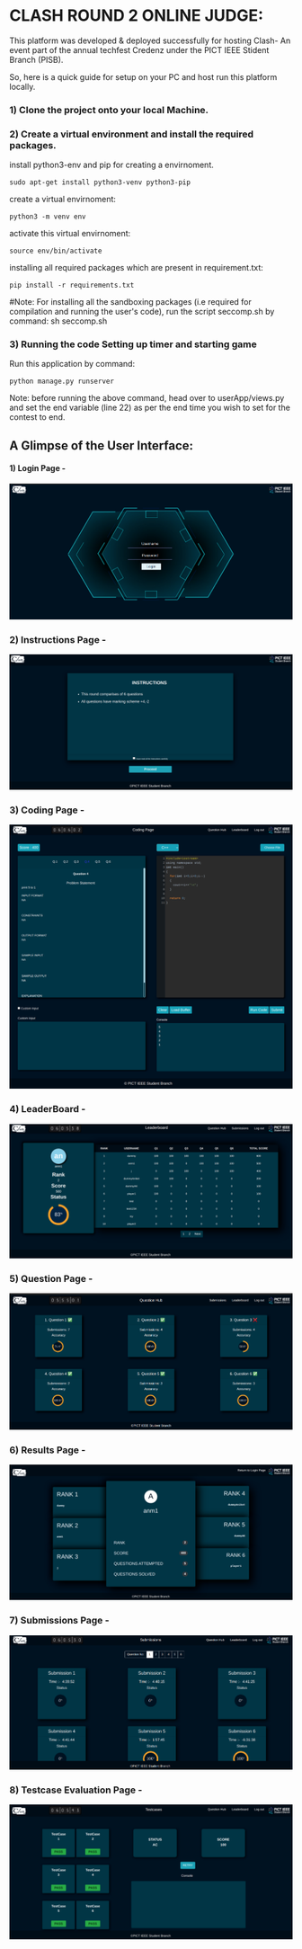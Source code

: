 # CLASH ROUND 2 ONLINE JUDGE:
<p> This platform was developed & deployed successfully for hosting Clash- An event part of the annual techfest Credenz under the PICT IEEE Stident Branch (PISB).</p>
<p>

So, here is a quick guide for setup on your PC and host run this platform locally.

### 1) Clone the project onto your local Machine.

### 2) Create a virtual environment and install the required packages.

install python3-env and pip for creating a envirnoment.

	sudo apt-get install python3-venv python3-pip

create a virtual envirnoment:

	python3 -m venv env

activate this virtual envirnoment:

	source env/bin/activate

installing all required packages which are present in requirement.txt:

	pip install -r requirements.txt
#Note:
For installing all the sandboxing packages (i.e required for compilation and running the user's code), run the script seccomp.sh by command:
sh seccomp.sh


### 3) Running the code Setting up timer and starting game

Run this application by command:

	python manage.py runserver

Note: before running the above command, head over to userApp/views.py and set the end variable (line 22) as per the end time you wish to set for the contest to end.


</p>
</details>

## A Glimpse of the User Interface:
#### 1) Login Page -
![Login Page](./screenshots/login.png)

### 2) Instructions Page -
![Instructions Page](./screenshots/instructions.png)

### 3) Coding Page -
![codingpage.png](./screenshots/codingpage.png)

### 4) LeaderBoard -
![leaderboard.png](./screenshots/leaderboard.png)

### 5) Question Page -
![questionhub.png](./screenshots/questionhub.png)

### 6) Results Page -
![resultpage.png](./screenshots/resultpage.png)

### 7) Submissions Page -
![submissions.png](./screenshots/submissions.png)

### 8) Testcase Evaluation Page -
![testcases.png](./screenshots/testcases.png)
